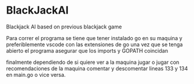 # BlackJackAI
Blackjack AI based on previous blackjack game

Para correr el programa se tiene que tener instalado go en su maquina y
preferiblemente vscode con las extensiones de go
una vez que se tenga abierto el programa asegurar que los imports y GOPATH coincidan

finalmente dependiendo de si quiere ver a la maquina jugar o jugar con recomendaciones de la maquina
comentar y descomentar lineas 133 y 134 en main.go o vice versa.